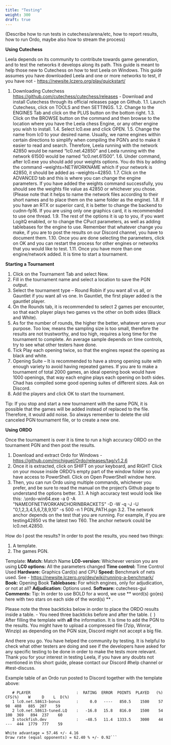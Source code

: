 ```yaml
---
title: "Testing"
weight: 300
draft: true
---
```


(Describe how to run tests in cutechess/arena/etc, how to report results, how to
run Ordo, maybe also how to stream the process)

**Using Cutechess**

Leela depends on its community to contribute towards game generation, and to test the networks it develops along its path. 
This guide is meant to help those new to Cutechess on how to test Leela on Windows. 
This guide assumes you have downloaded Leela and one or more networks to test, if you have not - https://newsite.lczero.org/play/quickstart/

1.	Downloading Cutechess
https://github.com/cutechess/cutechess/releases - Download and install Cutechess through its official releases page on Github. 
1.1.	Launch Cutechess, click on TOOLS and then SETTINGS.
1.2.	Change to the ENGINES Tab and click on the PLUS button on the bottom right.
1.3.	Click on the BROWSE button on the command and then browse to the location where you have the Leela chess Engine, or any other engine you wish to install. 
1.4.	Select lc0.exe and click OPEN. 
1.5.	Change the name from lc0 to your desired name. Usually, we name engines within certain directions to simplify when compiling the PGN’s and to make it easier to read and search. Therefore, Leela running with the network 42850 would be named “lc0.net.42850” and Leela running with the network 61500 would be named “lc0.net.61500”.
1.6.	Under command, after lc0.exe you should add your weights options. You do this by adding the command –weights=NETWORKNAME which if your network is 42850, it should be added as –weights=42850.
1.7.	Click on the ADVANCED tab and this is where you can change the engine parameters. If you have added the weights command successfully, you should see the weights file value as 42850 or whichever you chose. (Please note that it helps to name the network files according to their short names and to place them on the same folder as the engine).
1.8.	If you have an RTX or superior card, it is better to change the backend to cudnn-fp16. If you are using only one graphics card, it is recommended to use one thread.
1.9.	The rest of the options it is up to you, if you want LogitQ enabled, or to change the CPuct parameters, as well as adding tablebases for the engine to use. Remember that whatever change you make, if you are to post the results on our Discord channel, you have to document them. 
1.10.	Once you are done selecting the parameters, click on OK and you can restart the process for other engines or networks that you would like to test. 
1.11.	Once you have more than one engine/network added. It is time to start a tournament. 

**Starting a Tournament**

1.	Click on the Tournament Tab and select New.
2.	Fill in the tournament name and select a location to save the PGN output. 
3.	Select the tournament type – Round Robin if you want all vs all, or Gauntlet if you want all vs one. In Gauntlet, the first player added is the gauntlet player. 
4.	On the Rounds tab, it is recommended to select 2 games per encounter, so that each player plays two games vs the other on both sides (Black and White). 
5.	As for the number of rounds, the higher the better, whatever serves your purpose. Too low, means the sampling size is too small, therefore the results are not trustworthy, and too high, requires a long time for the tournament to complete. An average sample depends on time controls, try to see what other testers have done. 
6.	Tick Play each opening twice, so that the engines repeat the opening as black and white. 
7.	Opening Suite – It is recommended to have a strong opening suite with enough variety to avoid having repeated games. If you are to make a tournament of total 2000 games, an ideal opening book would have 1000 openings, that way each engine plays each opening on both sides. Chad has compiled some good opening suites of different sizes. Ask on Discord.
8.	Add the players and click OK to start the tournament. 

Tip: If you stop and start a new tournament with the same PGN, it is possible that the games will be added instead of replaced to the file. Therefore, it would add noise. So always remember to delete the old canceled PGN tournament file, or to create a new one. 

**Using ORDO**

Once the tournament is over it is time to run a high accuracy ORDO on the tournament PGN and then post the results. 
1.	Download and extract Ordo for Windows - https://github.com/michiguel/Ordo/releases/tag/v1.2.6
2.	Once it is extracted, click on SHIFT on your keyboard, and RIGHT Click on your mouse inside ORDO’s empty part of the window folder so you have access to PowerShell. Click on Open PowerShell window here. 
3.	Then, you can run Ordo using multiple commands, whichever you prefer, and be sure to read the manual on the project’s Github page to understand the options better.
3.1.	A high accuracy test would look like this:  .\ordo-win64.exe -a 0 -A "NAMEOFNETWORKANCHORINBRACKETS" -D -W -q -J -U "0,1,2,3,4,5,6,7,8,9,10" -s 500 -n 1 PGN_PATH.pgn
3.2.	 The network anchor depends on the test that you are running. For example, if you are testing42850 vs the latest two T60. The anchor network could be lc0.net.42850. 

How do I post the results?
In order to post the results, you need two things:
1.	A template.
2.	The games PGN.

Template:
**Match:** Match Name
**LC0-version:** Whichever version you are using
**LC0 options:** All the parameters changed
**Time control:** Time Control Used
**Hardware:** Graphics Card(s) and CPU
**Speed:** Benchmark of nets used. See - https://newsite.lczero.org/dev/wiki/running-a-benchmark/
**Book:** Opening Book
**Tablebases:** For which engines, only for adjudication, or not at all?
**Adjudication:** Options used.
**Software:** cutechess-gui
**Comments:** 
Tip: In order to use BOLD for a word, we use ** word(s) go(es) here with two stars on each side of the word(s) ** .

Please note the three backticks below in order to place the ORDO results inside a table. - You need three backticks before and after the table. (``` ```)
After filling the template with **all** the information. It is time to add the PGN to the results. You might have to upload a compressed file (7zip, Winrar, Winzip) as depending on the PGN size, Discord might not accept a big file. 

And there you go. You have helped the community by testing. It is helpful to check what other testers are doing and see if the developers have asked for any specific testing to be done in order to make the tests more relevant. 
Thank you for your interest in testing Leela, if you have any doubts not mentioned in this short guide, please contact our Discord #help channel or #test-discuss. 

Example table of an Ordo run posted to Discord together with the template above: 

```
   # PLAYER                    :  RATING  ERROR  POINTS  PLAYED   (%)  CFS(%)    W     D    L  D(%)
   1 lc0.net.58613-bonus       :     0.0   ----   850.5    1500    57      98  408   885  207    59
   2 lc0.net.58613-tuned.LQ    :   -16.8   15.8   816.0    1500    54     100  369   894  237    60
   3 stockfish.dev             :   -48.5   11.4  1333.5    3000    44     ---  444  1779  777    59

White advantage = 57.46 +/- 4.16
Draw rate (equal opponents) = 62.40 % +/- 0.92```

